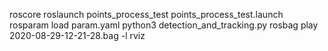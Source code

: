 roscore
roslaunch points_process_test points_process_test.launch
rosparam load param.yaml
python3 detection_and_tracking.py
rosbag play 2020-08-29-12-21-28.bag -l
rviz
